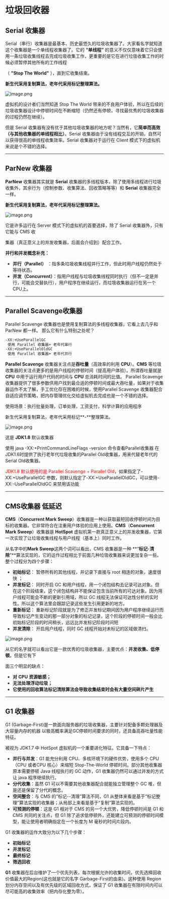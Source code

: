 # 垃圾回收器

## Serial 收集器

Serial（串⾏）收集器是最基本、历史最悠久的垃圾收集器了。⼤家看名字就知道这个收集器是⼀个单线程收集器了。它的 **“单线程”** 的意义不仅仅意味着它只会使⽤⼀条垃圾收集线程去完成垃圾收集⼯作，更重要的是它在进⾏垃圾收集⼯作的时候必须暂停其他所有的⼯作线程

（ **"Stop The World"** ），直到它收集结束。

**新生代采用复制算法，老年代采用标记整理算法。**

![image.png](https://gitee.com/lgaaip/img/raw/master/20210306113036.png)



虚拟机的设计者们当然知道 Stop The World 带来的不良⽤户体验，所以在后续的垃圾收集器设计中停顿时间在不断缩短（仍然还有停顿，寻找最优秀的垃圾收集器的过程仍然在继续）。

但是 Serial 收集器有没有优于其他垃圾收集器的地⽅呢？当然有，它**简单⽽⾼效（与其他收集器的单线程相⽐）**。Serial 收集器由于没有线程交互的开销，⾃然可以获得很⾼的单线程收集效率。Serial 收集器对于运⾏在 Client 模式下的虚拟机来说是个不错的选择。

----



## ParNew 收集器

**ParNew** 收集器其实就是 **Serial** 收集器的多线程版本，除了使⽤多线程进⾏垃圾收集外，其余⾏为（控制参数、收集算法、回收策略等等）和 **Serial** 收集器完全⼀样。

**新生代采用复制算法，老年代采用标记整理算法。**



![image.png](https://gitee.com/lgaaip/img/raw/master/20210306113130.png)

它是许多运⾏在 Server 模式下的虚拟机的⾸要选择，除了 Serial 收集器外，只有它能与 CMS 收

集器（真正意义上的并发收集器，后⾯会介绍到）配合⼯作。

**并行和并发概念补充：**

- **并行（Parallel）** ：指多条垃圾收集线程并⾏⼯作，但此时⽤户线程仍然处于等待状态。
- **并发（Concurrent）**：指⽤户线程与垃圾收集线程同时执⾏（但不⼀定是并行，可能会交替执行），用户程序在继续运行，而垃圾收集器运行在另一个CPU上。

----

##  Parallel Scavenge收集器

Parallel Scavenge 收集器也是使⽤复制算法的多线程收集器，它看上去⼏乎和 ParNew 都⼀样。 那么它有什么特别之处呢？

```sh
-XX:+UseParallelGC
 使⽤ Parallel 收集器+ ⽼年代串⾏
-XX:+UseParallelOldGC
 使⽤ Parallel 收集器+ ⽼年代并⾏
```

**Parallel Scavenge** 收集器关注点是**吞吐量**（⾼效率的利⽤ **CPU**）。**CMS** 等垃圾收集器的关注点更多的是⽤户线程的停顿时间（提⾼⽤户体验）。所谓吞吐量就是 **CPU** 中⽤于运⾏⽤户代码的时间与 **CPU** 总消耗时间的⽐值。 Parallel Scavenge 收集器提供了很多参数供⽤户找到最合适的停顿时间或最⼤吞吐量，如果对于收集器运作不太了解，⼿⼯优化存在困难的时候，使⽤Parallel Scavenge 收集器配合⾃适应调节策略，把内存管理优化交给虚拟机去完成也是⼀个不错的选择。

使用场景：执行批量处理，订单处理，工资支付，科学计算的应用程序

新⽣代采⽤复制算法，⽼年代采⽤标记**-**整理算法。

![image.png](https://gitee.com/lgaaip/img/raw/master/20210306134133.png)

这是 **JDK1.8** 默认收集器

使⽤ java -XX:+PrintCommandLineFlags -version 命令查看Parallel收集器 在JDK1.6时提供了执行老年代垃圾收集的Parallel Old收集器，用来代替老年代的Serial Old收集器。

<font color='red'>JDK1.8 默认使⽤的是 Parallel Scavenge + Parallel Old</font>，如果指定了-XX:+UseParallelGC 参数，则默认指定了-XX:+UseParallelOldGC，可以使⽤-XX:-UseParallelOldGC 来禁⽤该功能

----

## CMS收集器   低延迟

**CMS**（**Concurrent Mark Sweep**）收集器是⼀种以获取最短回收停顿时间为⽬标的收集器。它⾮常符合在注重⽤户体验的应⽤上使⽤。**CMS**（**Concurrent Mark Sweep**）收集器是 **HotSpot** 虚拟机第⼀款真正意义上的并发收集器，它第⼀次实现了让垃圾收集线程与⽤户线程（基本上）同时⼯作。

从名字中的**Mark Sweep**这两个词可以看出，CMS 收集器是⼀种 **“****标记****-****清除****”**算法实现的，它的运作过程相⽐于前⾯⼏种垃圾收集器来说更加复杂⼀些。整个过程分为四个步骤：

- **初始标记**： 暂停所有的其他线程，并记录下直接与 root 相连的对象，速度很快 ；
- **并发标记**： 同时开启 GC 和⽤户线程，⽤⼀个闭包结构去记录可达对象。但在这个阶段结束，这个闭包结构并不能保证包含当前所有的可达对象。因为⽤户线程可能会不断的更新引⽤域，所以 GC 线程⽆法保证可达性分析的实时性。所以这个算法⾥会跟踪记录这些发⽣引⽤更新的地⽅。
- **重新标记**： 重新标记阶段就是为了修正并发标记期间因为⽤户程序继续运⾏⽽导致标记产⽣变动的那⼀部分对象的标记记录，这个阶段的停顿时间⼀般会⽐初始标记阶段的时间稍⻓，远远⽐并发标记阶段时间短
- **并发清除**： 开启⽤户线程，同时 GC 线程开始对未标记的区域做清扫。



![image.png](https://gitee.com/lgaaip/img/raw/master/20210306113204.png)

从它的名字就可以看出它是⼀款优秀的垃圾收集器，主要优点：**并发收集、低停顿**。但是它有下

⾯三个明显的缺点：

- **对** **CPU** **资源敏感；**
- **⽆法处理浮动垃圾；**
- **它使⽤的回收算法标记清除算法会导致收集结束时会有⼤量空间碎⽚产⽣**



----

##  **G1** 收集器

G1 (Garbage-First)是⼀款⾯向服务器的垃圾收集器，主要针对配备多颗处理器及⼤容量内存的机器 以极⾼概率满⾜GC停顿时间要求的同时，还具备⾼吞吐量性能特征。

被视为 JDK1.7 中 HotSpot 虚拟机的⼀个重要进化特征。它具备⼀下特点：

- **并行与并发**：G1 能充分利⽤ CPU、多核环境下的硬件优势，使⽤多个 CPU（CPU 或者CPU 核⼼）来缩短 Stop-The-World 停顿时间。部分其他收集器原本需要停顿 Java 线程执⾏的 GC 动作，G1 收集器仍然可以通过并发的⽅式让 java 程序继续执⾏。
- **分代收集**：虽然 G1 可以不需要其他收集器配合就能独⽴管理整个 GC 堆，但是还是保留了分代的概念。
- **空间整合**：与 CMS 的“标记--清理”算法不同，G1 从整体来看是基于“标记整理”算法实现的收集器；从局部上来看是基于“复制”算法实现的。
- **可预测的停顿**：这是 G1 相对于 CMS 的另⼀个⼤优势，降低停顿时间是 G1 和 CMS 共同的关注点，但 G1 除了追求低停顿外，还能建⽴可预测的停顿时间模型，能让使⽤者明确指定在⼀个⻓度为 M 毫秒的时间⽚段内。



G1 收集器的运作⼤致分为以下⼏个步骤：

- **初始标记**
- **并发标记**
- **最终标记**
- **筛选回收**

**G1** 收集器在后台维护了⼀个优先列表，每次根据允许的收集时间，优先选择回收价值最⼤的Region(这也就是它的名字 Garbage-First的由来)。这种使⽤ Region 划分内存空间以及有优先级的区域回收⽅式，保证了 G1 收集器在有限时间内可以尽可能⾼的收集效率（把内存化整为零）。

